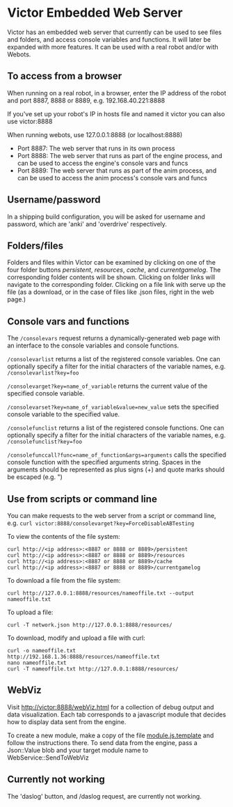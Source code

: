 # Victor Embedded Web Server

Victor has an embedded web server that currently can be used to see files and folders, and access console variables and functions.  It will later be expanded with more features.  It can be used with a real robot and/or with Webots.

## To access from a browser

When running on a real robot, in a browser, enter the IP address of the robot and port 8887, 8888 or 8889, e.g. 192.168.40.221:8888

If you've set up your robot's IP in hosts file and named it victor you can also use victor:8888

When running webots, use 127.0.0.1:8888 (or localhost:8888)

- Port 8887: The web server that runs in its own process
- Port 8888: The web server that runs as part of the engine process, and can be used to access the engine's console vars and funcs
- Port 8889: The web server that runs as part of the anim process, and can be used to access the anim process's console vars and funcs

## Username/password

In a shipping build configuration, you will be asked for username and password, which are 'anki' and 'overdrive' respectively.

## Folders/files

Folders and files within Victor can be examined by clicking on one of the four folder buttons *persistent*, *resources*, *cache*, and *currentgamelog*. The corresponding folder contents will be shown.  Clicking on folder links will navigate to the corresponding folder.  Clicking on a file link with serve up the file (as a download, or in the case of files like .json files, right in the web page.)

## Console vars and functions

The `/consolevars` request returns a dynamically-generated web page with an interface to the console variables and console functions.

`/consolevarlist` returns a list of the registered console variables.  One can optionally specify a filter for the initial characters of the variable names,
e.g. `/consolevarlist?key=foo`

`/consolevarget?key=name_of_variable` returns the current value of the specified console variable.

`/consolevarset?key=name_of_variable&value=new_value` sets the specified console variable to the specified value.

`/consolefunclist` returns a list of the registered console functions.  One can optionally specify a filter for the initial characters of the variable names, e.g. `/consolefunclist?key=foo`

`/consolefunccall?func=name_of_function&args=arguments` calls the specified console function with the specified arguments string.  Spaces in the arguments should be represented as plus signs (+) and quote marks should be escaped (e.g.
\")

## Use from scripts or command line

You can make requests to the web server from a script or command line, e.g.
`curl victor:8888/consolevarget?key=ForceDisableABTesting`

To view the contents of the file system:

```
curl http://<ip address>:<8887 or 8888 or 8889>/persistent
curl http://<ip address>:<8887 or 8888 or 8889>/resources
curl http://<ip address>:<8887 or 8888 or 8889>/cache
curl http://<ip address>:<8887 or 8888 or 8889>/currentgamelog
```

To download a file from the file system:

`curl http://127.0.0.1:8888/resources/nameoffile.txt --output nameoffile.txt`

To upload a file:

`curl -T network.json http://127.0.0.1:8888/resources/`

To download, modify and upload a file with curl:

```
curl -o nameoffile.txt http://192.168.1.36:8888/resources/nameoffile.txt
nano nameoffile.txt
curl -T nameoffile.txt http://127.0.0.1:8888/resources/
```

## WebViz

Visit <http://victor:8888/webViz.html> for a collection of debug output and data visualization. Each tab corresponds to a javascript module that decides how to display data sent from the engine.

To create a new module, make a copy of the file [module.js.template](../../resources/webserver/webVizModules/module.js.template) 
and follow the instructions there. To send data from the engine, pass a Json::Value blob
and your target module name to WebService::SendToWebViz

## Currently not working

The 'daslog' button, and /daslog request, are currently not working.
